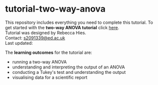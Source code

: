# tutorial-two-way-anova

This repository includes everything you need to complete this tutorial. To get started with the **two-way ANOVA tutorial** click [here](https://rebeccah2202.github.io/tutorial-two-way-anova/).      
Tutorial was designed by Rebecca Hies.    
Contact: s2091339@ed.ac.uk   
Last updated:    

The **learning outcomes** for the tutorial are:   
- running a two-way ANOVA   
- understanding and interpreting the output of an ANOVA   
- conducting a Tukey's test and understanding the output   
- visualising data for a scientific report   
